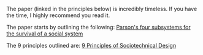 The paper (linked in the principles below) is incredibly timeless. If you have the time, I highly recommend you read it.

The paper starts by outlining the following: [Parson's four subsystems for the survival of a social system](Parson's%20four%20subsystems%20for%20the%20survival%20of%20a%20social%20system.md)

The 9 principles outlined are: [9 Principles of Sociotechnical Design](9%20Principles%20of%20Sociotechnical%20Design.md)

